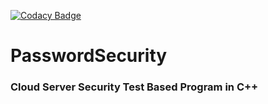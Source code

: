 [![Codacy Badge](https://app.codacy.com/project/badge/Grade/4ade4ca9b8e149dfb54e82fd79088e47)](https://www.codacy.com/gh/freshskates/PasswordSecurity/dashboard?utm_source=github.com&amp;utm_medium=referral&amp;utm_content=freshskates/PasswordSecurity&amp;utm_campaign=Badge_Grade)
# PasswordSecurity

### Cloud Server Security Test Based Program in C++
